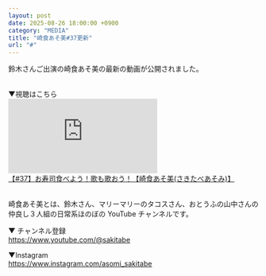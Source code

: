 ```yaml
---
layout: post
date: 2025-08-26 18:00:00 +0900
category: "MEDIA"
title: "崎食あそ美#37更新"
url: "#"
---
```


鈴木さんご出演の崎食あそ美の最新の動画が公開されました。

<br>
▼視聴はこちら

<div class="video-size">
<iframe src="https://www.youtube.com/embed/9c8ojgaCRGY?si=57QarNqqXJeZuMOC" title="YouTube video player" frameborder="0" allow="accelerometer; autoplay; clipboard-write; encrypted-media; gyroscope; picture-in-picture; web-share" referrerpolicy="strict-origin-when-cross-origin" allowfullscreen></iframe>
</div>
<a href="https://youtu.be/9c8ojgaCRGY?si=D3FPtNjQHFOVuB8k" target="_blank">【#37】お寿司食べよう！歌も歌おう！【崎食あそ美(さきたべあそみ)】</a>

<br>
<br>

崎食あそ美とは、鈴木さん、マリーマリーのタコスさん、おとうふの山中さんの仲良し３人組の日常系ほのぼの YouTube チャンネルです。

▼ チャンネル登録<br>
<https://www.youtube.com/@sakitabe>

▼Instagram<br>
<https://www.instagram.com/asomi_sakitabe>
